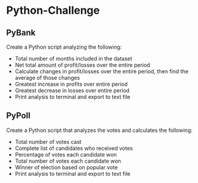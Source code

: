 # Python-Challenge

## PyBank
Create a Python script analyzing the following:
- Total number of months included in the dataset
- Net total amount of profit/losses over the entire period
- Calculate changes in profit/losses over the entire period, then find the average of those changes
- Greatest increase in profits over entire period
- Greatest decrease in losses over entire period
- Print analysis to terminal and export to text file

## PyPoll
Create a Python script that analyzes the votes and calculates the following: 
- Total number of votes cast
- Complete list of candidates who received votes
- Percentage of votes each candidate won
- Total number of votes each candidate won
- Winner of election based on popular vote
- Print analysis to terminal and export to text file
